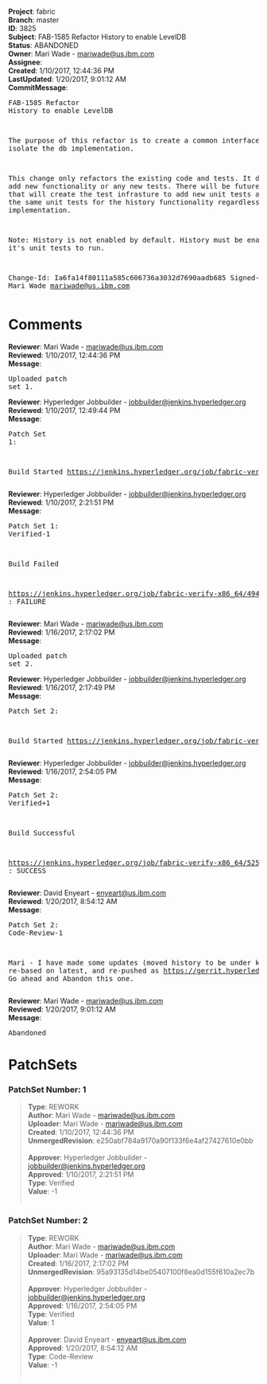 <strong>Project</strong>: fabric<br><strong>Branch</strong>: master<br><strong>ID</strong>: 3825<br><strong>Subject</strong>: FAB-1585 Refactor History to enable LevelDB<br><strong>Status</strong>: ABANDONED<br><strong>Owner</strong>: Mari Wade - mariwade@us.ibm.com<br><strong>Assignee</strong>:<br><strong>Created</strong>: 1/10/2017, 12:44:36 PM<br><strong>LastUpdated</strong>: 1/20/2017, 9:01:12 AM<br><strong>CommitMessage</strong>:<br><pre>FAB-1585 Refactor History to enable LevelDB

The purpose of this refactor is to create a common
interface and to isolate the db implementation.

This change only refactors the existing code
and tests.  It does not add new functionality or
any new tests.  There will be future changes
that will create the test infrasture to add new
unit tests and enable the same unit tests for the
history functionality regardless of the  db
implementation.

Note:  History is not enabled by default. History
must be enabled for it's unit tests to run.

Change-Id: Ia6fa14f80111a585c606736a3032d7690aadb685
Signed-off-by: Mari Wade <mariwade@us.ibm.com>
</pre><h1>Comments</h1><strong>Reviewer</strong>: Mari Wade - mariwade@us.ibm.com<br><strong>Reviewed</strong>: 1/10/2017, 12:44:36 PM<br><strong>Message</strong>: <pre>Uploaded patch set 1.</pre><strong>Reviewer</strong>: Hyperledger Jobbuilder - jobbuilder@jenkins.hyperledger.org<br><strong>Reviewed</strong>: 1/10/2017, 12:49:44 PM<br><strong>Message</strong>: <pre>Patch Set 1:

Build Started https://jenkins.hyperledger.org/job/fabric-verify-x86_64/4944/</pre><strong>Reviewer</strong>: Hyperledger Jobbuilder - jobbuilder@jenkins.hyperledger.org<br><strong>Reviewed</strong>: 1/10/2017, 2:21:51 PM<br><strong>Message</strong>: <pre>Patch Set 1: Verified-1

Build Failed 

https://jenkins.hyperledger.org/job/fabric-verify-x86_64/4944/ : FAILURE</pre><strong>Reviewer</strong>: Mari Wade - mariwade@us.ibm.com<br><strong>Reviewed</strong>: 1/16/2017, 2:17:02 PM<br><strong>Message</strong>: <pre>Uploaded patch set 2.</pre><strong>Reviewer</strong>: Hyperledger Jobbuilder - jobbuilder@jenkins.hyperledger.org<br><strong>Reviewed</strong>: 1/16/2017, 2:17:49 PM<br><strong>Message</strong>: <pre>Patch Set 2:

Build Started https://jenkins.hyperledger.org/job/fabric-verify-x86_64/5251/</pre><strong>Reviewer</strong>: Hyperledger Jobbuilder - jobbuilder@jenkins.hyperledger.org<br><strong>Reviewed</strong>: 1/16/2017, 2:54:05 PM<br><strong>Message</strong>: <pre>Patch Set 2: Verified+1

Build Successful 

https://jenkins.hyperledger.org/job/fabric-verify-x86_64/5251/ : SUCCESS</pre><strong>Reviewer</strong>: David Enyeart - enyeart@us.ibm.com<br><strong>Reviewed</strong>: 1/20/2017, 8:54:12 AM<br><strong>Message</strong>: <pre>Patch Set 2: Code-Review-1

Mari - I have made some updates (moved history to be under kvledger), re-based on latest, and re-pushed as https://gerrit.hyperledger.org/r/#/c/4603/.  Go ahead and Abandon this one.</pre><strong>Reviewer</strong>: Mari Wade - mariwade@us.ibm.com<br><strong>Reviewed</strong>: 1/20/2017, 9:01:12 AM<br><strong>Message</strong>: <pre>Abandoned</pre><h1>PatchSets</h1><h3>PatchSet Number: 1</h3><blockquote><strong>Type</strong>: REWORK<br><strong>Author</strong>: Mari Wade - mariwade@us.ibm.com<br><strong>Uploader</strong>: Mari Wade - mariwade@us.ibm.com<br><strong>Created</strong>: 1/10/2017, 12:44:36 PM<br><strong>UnmergedRevision</strong>: e250abf784a9170a90f133f6e4af27427610e0bb<br><br><strong>Approver</strong>: Hyperledger Jobbuilder - jobbuilder@jenkins.hyperledger.org<br><strong>Approved</strong>: 1/10/2017, 2:21:51 PM<br><strong>Type</strong>: Verified<br><strong>Value</strong>: -1<br><br></blockquote><h3>PatchSet Number: 2</h3><blockquote><strong>Type</strong>: REWORK<br><strong>Author</strong>: Mari Wade - mariwade@us.ibm.com<br><strong>Uploader</strong>: Mari Wade - mariwade@us.ibm.com<br><strong>Created</strong>: 1/16/2017, 2:17:02 PM<br><strong>UnmergedRevision</strong>: 95a93135d14be05407100f8ea0d155f610a2ec7b<br><br><strong>Approver</strong>: Hyperledger Jobbuilder - jobbuilder@jenkins.hyperledger.org<br><strong>Approved</strong>: 1/16/2017, 2:54:05 PM<br><strong>Type</strong>: Verified<br><strong>Value</strong>: 1<br><br><strong>Approver</strong>: David Enyeart - enyeart@us.ibm.com<br><strong>Approved</strong>: 1/20/2017, 8:54:12 AM<br><strong>Type</strong>: Code-Review<br><strong>Value</strong>: -1<br><br></blockquote>